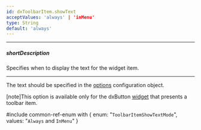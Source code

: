 ```yaml
---
id: dxToolbarItem.showText
acceptValues: 'always' | 'inMenu'
type: String
default: 'always'
---
```

---
##### shortDescription
Specifies when to display the text for the widget item.

---
The text should be specified in the [options](/Documentation/ApiReference/UI_Widgets/dxToolbar/Default_Item_Template/#options) configuration object. 

[note]This option is available only for the dxButton [widget](/Documentation/ApiReference/UI_Widgets/dxToolbar/Default_Item_Template/#widget) that presents a toolbar item.

#include common-ref-enum with {
    enum: "`ToolbarItemShowTextMode`",
    values: "`Always` and `InMenu`"
}